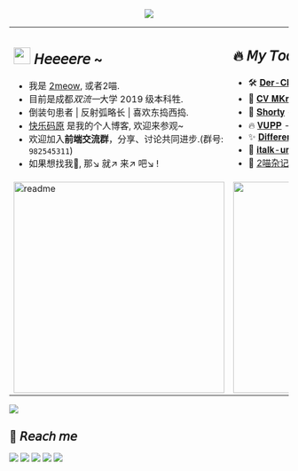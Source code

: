 <div align='middle'><img src='https://readme-typing-svg.herokuapp.com?size=16&center=true&vCenter=true&lines=%E4%B8%8D%E5%BF%85%E4%BB%B0%E6%9C%9B%E5%88%AB%E4%BA%BA;%E8%87%AA%E5%B7%B1%E4%BA%A6%E6%98%AF%E9%A3%8E%E6%99%AF'/></div>

<table border="0">
<tr>
    <td>
	<h2>
	   <img width='30' src='https://cdn.jsdelivr.net/gh/yesmore/img/img/pop_cat.gif'/> 𝘏𝘦𝘦𝘦𝘦𝘳𝘦 ~  
	</h2>
  	<ul>
           <li>我是 <a href='https://yesmore.cc'>2meow</a>, 或者2喵. </li>    
           <li>目前是成都<em>双流一</em>大学 2019 级本科牲.</li> 
          <li>倒装句患者 | 反射弧略长 | 喜欢东捣西捣.</li> 
          <li><a href='https://yesmore.cc'>快乐码原</a> 是我的个人博客, 欢迎来参观~ </li> 
	  <li>欢迎加入<strong>前端交流群</strong>，分享、讨论共同进步.(群号: <code>982545311</code>)</li>
          <li>如果想找我🤺, 那↘ 就↗ 来↗ 吧↘ !</li>
  	</ul> 
    </td>
    <td>
	 <h2>
            🔥 𝘔𝘺 𝘛𝘰𝘰𝘰𝘰𝘰𝘰𝘺 
        </h2>
        <ul>
            <li>🛠️ <a href='https://der-cli.vercel.app/' target='_blank'>𝐃𝐞𝐫-𝐂𝐥𝐢</a> - 轻量脚手架工具 </li>
            <li>🎨 <a href='https://cv-mkr.vercel.app'>𝐂𝐕 𝐌𝐊𝐫</a> - 简历生成器 </li>
            <li>🔗 <a href='https://nb.js.cn/'>𝐒𝐡𝐨𝐫𝐭𝐲</a> - 短链生成器 </li>
            <li>🔥 <a href='https://vupp.vercel.app/'>𝐕𝐔𝐏𝐏</a> - 疯装的业务组件库</li>
            <li>✨ <a href='https://yesmore.cc/Different-UI/'>𝐃𝐢𝐟𝐟𝐞𝐫𝐞𝐧𝐭 𝐔𝐈</a> - A Vue3 UI Library </li>
            <li>💁 <a href='http://italk.auao.top'>𝐢𝐭𝐚𝐥𝐤-𝐮𝐧𝐢𝐚𝐩𝐩</a> - QQ(假)</li>
            <li>📘 <a href='https://yesmore.cc/cn/Diary/'>2喵杂记</a> - 生活杂记</li>
        </ul>
    </td>
</tr>
<tr>
    <td>      
	<img width="380px" alt='readme' src="https://github-readme-stats.vercel.app/api?username=yesmore&show_icons=true&theme=radical" />
    </td>
    <td>
	<img width="380px" src='https://github-readme-stats.vercel.app/api/top-langs/?username=yesmore&layout=compact&hide=html'/>
    </td>
</tr>
</table>

<img src='https://metrics.lecoq.io/yesmore?template=classic&base.header=0&base.activity=0&base.community=0&base.repositories=0&isocalendar=1&isocalendar.duration=half-year&config.timezone=Etc%2FGMT-8'/>  


<h2>
   🤖 𝘙𝘦𝘢𝘤𝘩 𝘮𝘦
</h2>
<a href='https://yesmore.cc'><img src='https://img.shields.io/badge/-https://yesmore.cc-0e83cd?style=flat-square&logo=Blogger&logoColor=fff)](https://yesmore.cc'/></a> 
<a href='mailto:3224266014_at_qq.com'><img src='https://img.shields.io/badge/-3224266014@qq.com-911318?style=flat-square&logo=Mail.RU&logoColor=white&labelColor=c14438'/></a <br>
<a href='https://github.com/yesmore'><img src='https://img.shields.io/badge/dynamic/json?logo=github&label=GitHub+Followers&labelColor=282c34&style=flat-square&color=181717&query=%24.data.totalSubs&url=https%3A%2F%2Fapi.spencerwoo.com%2Fsubstats%2F%3Fsource%3Dgithub%26queryKey%3Dyesmore&longCache=true'/></a> 
<a href='https://gitter.im/yesmore/yesmoreforchat'><img src='https://badges.gitter.im/yesmore/yesmoreforchat.svg'/></a> <img src="https://visitor-badge.glitch.me/badge?page_id=yesmore.yesmore" /> 



<!-- <img src='https://activity-graph.herokuapp.com/graph?username=yesmore&theme=minimal'/>  -->
<!-- <img width='30' src='https://emojis.slackmojis.com/emojis/images/1623215441/44110/cat_pls.gif?1623215441'> -->
